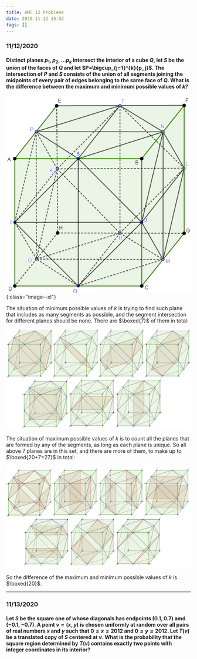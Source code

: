 ```yaml
---
title: AMC 12 Problems
date: 2020-11-12 15:52
tags: []
---
```


### 11/12/2020

#### Distinct planes $p_1, p_2, ... p_k$ intersect the interior of a cube $Q$, let $S$ be the union of the faces of $Q$ and let $P=\bigcup_{j=1}^{k}{p_j}$. The intersection of $P$ and $S$ consists of the union of all segments joining the midpoints of every pair of edges belonging to the same face of $Q$. What is the difference between the maximum and minimum possible values of $k$?

![image-20201116115503868](/assets/images/image-20201116115503868.png){:class="image--xl"}

The situation of minimum possible values of $k$ is trying to find such plane that includes as many segments as possible, and the segment intersection for different planes should be none. There are $\boxed{7}$ of them in total:

![image-20201116111858813](/assets/images/image-20201116111858813.png)

The situation of maximum possible values of $k$ is to count all the planes that are formed by any of the segments, as long as each plane is unique. So all above 7 planes are in this set, and there are more of them, to make up to $\boxed{20+7=27}$ in total:

![image-20201116114622061](/assets/images/image-20201116114622061.png)

So the difference of the maximum and minimum possible values of $k$ is $\boxed{20}$.

---

### 11/13/2020

#### Let $S$ be the square one of whose diagonals has endpoints $(0.1, 0.7)$ amd $(-0.1, -0.7)$. A point $v=(x, y)$ is chosen uniformly at random over all pairs of real numbers $x$ and $y$ such that $0 \le x \le 2012$ and $0 \le y \le 2012$. Let $T(v)$ be a translated copy of $S$ centered at $v$. What is the probability that the square region determined by $T(v)$ contains exactly two points with integer coordinates in its interior?


